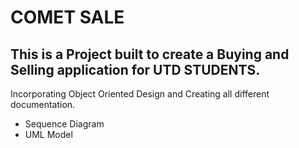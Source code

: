 # COMET SALE
## This is a Project built to create a Buying and Selling application for UTD STUDENTS.
Incorporating Object Oriented Design and Creating all different documentation.
- Sequence Diagram
- UML Model